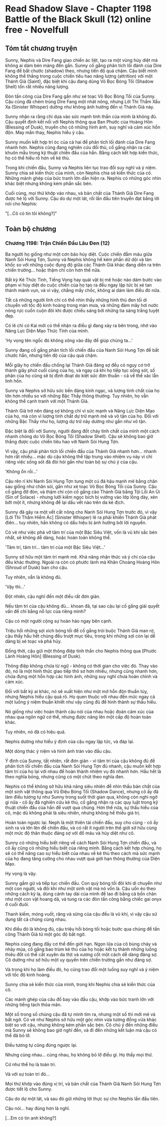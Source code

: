 # Read Shadow Slave - Chapter 1198 Battle of the Black Skull (12) online free - Novelfull

## Tóm tắt chương truyện

Sunny, Nephis và Dire Fang giao chiến ác liệt, tạo ra một vùng hủy diệt mà không ai dám bén mảng đến gần. Sunny cố gắng phân tích lối đánh của Dire Fang để bắt chước (shadow) theo, nhưng tiến độ quá chậm. Cậu biết mình không thể thắng trong cuộc chiến tiêu hao năng lượng (attrition) với một Thánh Giả (Saint), đặc biệt khi cậu đang dùng Vỏ Bọc Bóng Tối (Shadow Shell) tốn rất nhiều năng lượng.

Đòn tấn công của Dire Fang gần như xé toạc Vỏ Bọc Bóng Tối của Sunny. Cậu cũng đã chém trúng Dire Fang một nhát nông, nhưng Lời Thì Thầm Xấu Xa (Sinister Whisper) dường như không ảnh hưởng đến vị Thánh Giả này.

Sunny nhận ra rằng chỉ dựa vào sức mạnh tinh thần của mình là không đủ. Cậu quyết định kết nối với Nephis thông qua Ban Phước của Hoàng Hôn (Blessing of Dusk), truyền cho cô những hình ảnh, suy nghĩ và cảm xúc hỗn độn. May mắn thay, Nephis hiểu ý cậu.

Sunny muốn kết hợp trí óc của cả hai để phân tích lối đánh của Dire Fang nhanh hơn. Nephis cũng đang nghiên cứu đối thủ, cố gắng nhận ra các khuôn mẫu trong kỹ thuật chiến đấu của hắn. Bằng cách kết hợp kiến thức, họ có thể hiểu rõ hơn về kẻ thù.

Trong khi chiến đấu, Sunny và Nephis liên tục trao đổi suy nghĩ và ý niệm. Sunny chia sẻ kiến thức của mình, còn Nephis chia sẻ kiến thức của cô. Những mảnh ghép của bức tranh lớn dần hiện ra. Nephis có những góc nhìn khác biệt nhưng không kém phần sắc bén.

Cuối cùng, mọi thứ khớp vào nhau, và bản chất của Thánh Giả Dire Fang được hé lộ với Sunny. Cậu do dự một lát, rồi lần đầu tiên truyền đạt bằng lời nói cho Nephis:

"[...Cô có tin tôi không?]"

## Toàn bộ chương

### Chương 1198: Trận Chiến Đầu Lâu Đen (12)

Ba người họ giống như một cơn bão hủy diệt. Cuộc chiến đẫm máu giữa Nanh Sói Hung Tợn, Sunny và Nephis không hề kém phần dữ dội và tàn khốc so với những cuộc đụng độ giữa các Thánh Giả khác đang diễn ra trên chiến trường... hoặc thậm chí còn hơn thế nữa.

Bất kỳ Kẻ Thức Tỉnh, Tiếng Vọng hay quái vật bị mê hoặc nào dám bước vào phạm vi hủy diệt do cuộc chiến của họ tạo ra đều ngay lập tức bị xé tan thành mảnh vụn, và vì vậy, chẳng mấy chốc, không ai dám làm điều đó nữa.

Tất cả những người lính chỉ có thể nhìn thấy những hình thù đen tối di chuyển với tốc độ kinh hoàng trong màn mưa, và những đám mây hơi nước nóng rực cuồn cuộn đôi khi được chiếu sáng bởi những tia sáng trắng tuyệt đẹp.

Có lẽ chỉ có Kai mới có thể nhận ra điều gì đang xảy ra bên trong, nhờ vào Năng Lực Diện Mạo Thức Tỉnh của mình.

'Hy vọng tên ngốc đó không xông vào đây để giúp chúng ta...'

Sunny đang cố gắng phân tích lối chiến đấu của Nanh Sói Hung Tợn để bắt chước hắn, nhưng tiến độ của cậu quá chậm.

Mỗi giây họ chiến đấu chống lại Thánh Giả đáng sợ đều có nguy cơ trở thành giây phút cuối cùng của họ, và ngay cả khi họ tiếp tục sống sót, số phận của họ cũng sẽ bị định đoạt do kiệt sức đơn thuần - cả về thể xác lẫn linh hồn.

Sunny và Nephis sở hữu sức bền đáng kinh ngạc, và lượng tinh chất của họ lớn hơn nhiều so với những Bậc Thầy thông thường. Tuy nhiên, họ vẫn không thể cạnh tranh với một Thánh Giả.

Thánh Giả trở nên đáng sợ không chỉ vì sức mạnh và Năng Lực Diện Mạo của họ, mà còn vì lượng tinh chất dự trữ mạnh mẽ và vô tận của họ. Đối với những Bậc Thầy như họ, lượng dự trữ này dường như gần như vô tận.

Đặc biệt là đối với Sunny, người đang đốt cháy tinh chất của mình một cách nhanh chóng do Vỏ Bọc Bóng Tối (Shadow Shell). Cậu sẽ không bao giờ thắng được cuộc chiến tiêu hao với Nanh Sói Hung Tợn.

Vì vậy, cậu phải phân tích lối chiến đấu của Thánh Giả nhanh hơn... nhanh hơn rất nhiều... mặc dù cậu không thể tập trung vào nhiệm vụ này vì chỉ riêng việc sống sót đã đòi hỏi gần như toàn bộ sự chú ý của cậu.

'Không ổn rồi...'

Cậu rên rỉ khi Nanh Sói Hung Tợn tung một cú đá hậu mạnh mẽ bằng chân sau giống như chân sói, gần như xé toạc Vỏ Bọc Bóng Tối của Sunny. Cậu cố gắng đỡ đòn, và thậm chí còn cố gắng cào Thánh Giả bằng Tội Lỗi An Ủi (Sin of Solace) - nhưng lưỡi kiếm ngọc bích bị vướng vào lớp lông dày, xén bớt một ít, nhưng không để lại dấu vết nào trên da kẻ địch.

Sunny đã gây ra một vết cắt nông cho Nanh Sói Hung Tợn trước đó, vì vậy [Lời Thì Thầm Hiểm Ác] (Sinister Whisper) lẽ ra phải khiến Thánh Giả phát điên... tuy nhiên, hắn không có dấu hiệu bị ảnh hưởng bởi lời nguyền.

Có vẻ như việc phá vỡ tâm trí của một Bậc Siêu Việt, vốn là vũ khí sắc bén nhất, sẽ không dễ dàng, hoặc hoàn toàn không thể.

'Tâm trí, tâm trí... tâm trí của một Bậc Siêu Việt...'

Sunny sở hữu một tâm trí mạnh mẽ. Khả năng nhận thức và ý chí của cậu đều khác thường. Ngoài ra còn có phước lành mà Khăn Choàng Hoàng Hôn (Shroud of Dusk) ban cho cậu.

Tuy nhiên, vẫn là không đủ.

'Vậy thì...'

Đột nhiên, cậu nghĩ đến một điều rất đơn giản.

Nếu tâm trí của cậu không đủ... khoan đã, tại sao cậu lại cố gắng giải quyết vấn đề chỉ bằng nỗ lực của riêng mình?

Cậu có một người cộng sự hoàn hảo ngay bên cạnh.

Triệu hồi những sợi xích bóng tối để cố gắng trói buộc Thánh Giả man rợ, cậu thấy hầu hết chúng đều trượt mục tiêu, trong khi những sợi còn lại dễ dàng bị xé toạc và phá hủy.

Đồng thời, cậu gửi một thông điệp tinh thần cho Nephis thông qua [Phước Lành Hoàng Hôn] (Blessing of Dusk).

Thông điệp không chứa từ ngữ - không có thời gian cho việc đó. Thay vào đó, nó là một hình thức giao tiếp thô sơ hơn nhiều, nhưng cũng nhanh hơn, chứa đựng một hỗn hợp các hình ảnh, những suy nghĩ chưa hoàn chỉnh và cảm xúc.

Đối với bất kỳ ai khác, nó sẽ xuất hiện như một mớ hỗn độn thuần túy, nhưng Nephis hiểu cậu quá rõ. Họ quen thuộc với nhau đến mức ngay cả một luồng ý niệm thuần khiết như vậy cũng đủ để hình thành sự thấu hiểu.

Nó giống như việc hoàn thành câu nói của nhau hoặc đoán cảm xúc của nhau qua ngôn ngữ cơ thể, nhưng được nâng lên một cấp độ hoàn toàn khác.

Tuy nhiên, nó đã có hiệu quả.

Nephis dường như hiểu ý định của cậu ngay lập tức, và đáp lại.

Một dòng thác ý niệm và hình ảnh tràn vào đầu cậu.

Ý định của Sunny, tất nhiên, rất đơn giản - vì tâm trí của cậu không đủ để phân tích lối chiến đấu của Nanh Sói Hung Tợn đủ nhanh, cậu muốn kết hợp tâm trí của họ lại với nhau để hoàn thành nhiệm vụ đó nhanh hơn. Hầu hết là theo nghĩa bóng, nhưng cũng có một chút theo nghĩa đen.

Nephis có thể không sở hữu khả năng siêu nhiên để nhìn thấu bản chất của một sinh vật thông qua Vũ Điệu Bóng Tối (Shadow Dance), nhưng cô ấy đã làm điều tương tự như Sunny trong suốt thời gian qua, không còn nghi ngờ gì nữa - cô ấy đã nghiên cứu kẻ thù, cố gắng nhận ra các quy luật trong kỹ thuật chiến đấu của hắn để vượt qua chúng. Hơn thế nữa, sự thấu hiểu của cô, mặc dù không phải là siêu nhiên, nhưng không hề thiếu giá trị.

Hoàn toàn ngược lại. Neph là một thiên tài chiến đấu, suy cho cùng - cô ấy sinh ra và lớn lên để chiến đấu, và có rất ít người trên thế giới sở hữu cùng một mức độ thân thuộc đáng sợ với đổ máu và hủy diệt như cô.

Sunny có những hiểu biết riêng về cách Nanh Sói Hung Tợn chiến đấu, và cô ấy cũng có những hiểu biết của riêng mình. Bằng cách kết hợp chúng, họ sẽ có thể nâng cao sự hiểu biết của nhau về kẻ thù theo cách mà sức mạnh của họ đang tăng cường cho nhau vượt quá giới hạn thông thường của Diện Mạo.

Hy vọng là vậy.

Sunny gầm gừ và tiếp tục chiến đấu. Con quỷ bóng tối đôi khi di chuyển như một con người, và đôi khi như một sinh vật mà nó vốn là. Cậu uốn éo theo những cách kỳ lạ, dùng cánh tay dài của mình để lao đi bằng cả bốn chân như một con vật hoang dã, và tung ra các đòn tấn công bằng chiếc gai onyx ở cuối đuôi.

Thanh kiếm, móng vuốt, răng và sừng của cậu đều là vũ khí, vì vậy cậu sử dụng tất cả chúng cùng nhau.

Khi điều đó là không đủ, cậu triệu hồi bóng tối hoặc bước qua chúng để tấn công Thánh Giả từ một góc độ bất ngờ.

Nephis cũng đang đẩy cơ thể đến giới hạn. Ngọn lửa của cô bùng cháy và nhảy múa, cố gắng bao trùm kẻ thù của họ hoặc kết tụ thành những luồng thiêu đốt có thể cắt xuyên da thịt và xương cốt một cách dễ dàng đáng sợ. Cô dường như sở hữu một uy quyền trên chiến trường gần như đáng sợ.

Và trong khi họ làm điều đó, họ cũng trao đổi một luồng suy nghĩ và ý niệm với tốc độ kinh hoàng.

Sunny chia sẻ kiến thức của mình, trong khi Nephis chia sẻ kiến thức của cô.

Các mảnh ghép của câu đố bay vào đầu cậu, khớp vào bức tranh lớn với những tiếng tách thỏa mãn.

Một số trong số chúng cậu đã tự mình tìm ra, nhưng một số thì mới mẻ và bất ngờ. Có vẻ như Nephis sở hữu một góc nhìn vừa tương đồng vừa khác biệt so với cậu, nhưng không kém phần sắc bén. Cô chú ý đến những điều mà Sunny sẽ không bao giờ nghĩ đến, và đi đến những kết luận mà cậu có thể đã bỏ lỡ.

Điều tương tự cũng đúng ngược lại.

Nhưng cùng nhau... cùng nhau, họ không bỏ lỡ điều gì. Họ thấy mọi thứ.

Cứ như thể họ là toàn tri.

Và với sự toàn tri đó...

Mọi thứ khớp vào đúng vị trí, và bản chất của Thánh Giả Nanh Sói Hung Tợn được tiết lộ cho Sunny.

Cậu do dự một lát, và sau đó gửi những lời thực sự cho Nephis lần đầu tiên.

Cậu nói... hay đúng hơn là nghĩ.

[...Em có tin anh không?]